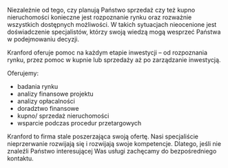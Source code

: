 Niezależnie od tego, czy planują Państwo sprzedaż czy też kupno nieruchomości konieczne jest rozpoznanie rynku oraz rozważnie wszystkich dostępnych możliwości. W takich sytuacjach nieocenione jest doświadczenie specjalistów, którzy swoją wiedzą mogą wesprzeć Państwa w podejmowaniu decyzji.

Kranford oferuje pomoc na każdym etapie inwestycji – od rozpoznania rynku, przez pomoc w kupnie lub sprzedaży aż po zarządzanie inwestycją.

Oferujemy:
- badania rynku
- analizy finansowe projektu
- analizy opłacalności
- doradztwo finansowe
- kupno/ sprzedaż nieruchomości
- wsparcie podczas procedur przetargowych

Kranford to firma stale poszerzająca swoją ofertę. Nasi specjaliście nieprzerwanie rozwijają się i rozwijają swoje kompetencje. Dlatego, jeśli nie znaleźli Państwo interesującej Was usługi zachęcamy do bezpośredniego kontaktu.